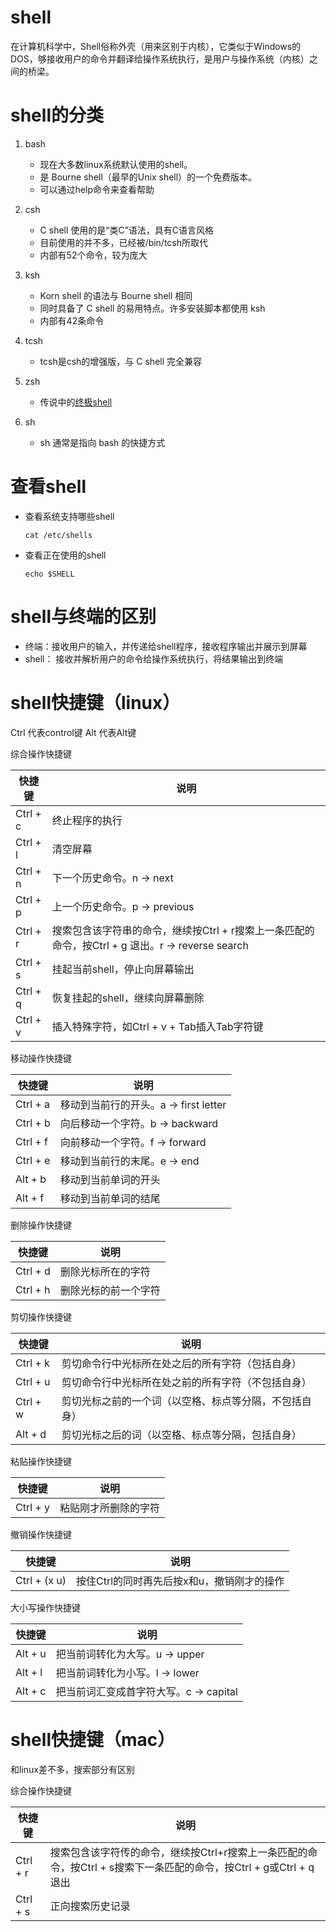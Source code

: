 # shell
在计算机科学中，Shell俗称外壳（用来区别于内核），它类似于Windows的DOS，够接收用户的命令并翻译给操作系统执行，是用户与操作系统（内核）之间的桥梁。


# shell的分类
1. bash
    - 现在大多数linux系统默认使用的shell。
    - 是 Bourne shell（最早的Unix shell）的一个免费版本。
    - 可以通过help命令来查看帮助

2. csh
    - C shell 使用的是“类C”语法，具有C语言风格
    - 目前使用的并不多，已经被/bin/tcsh所取代
    - 内部有52个命令，较为庞大

3. ksh
    - Korn shell 的语法与 Bourne shell 相同
    - 同时具备了 C shell 的易用特点。许多安装脚本都使用 ksh 
    - 内部有42条命令
    
4. tcsh
    - tcsh是csh的增强版，与 C shell 完全兼容
      
5. zsh
    - 传说中的[终极shell](https://zhuanlan.zhihu.com/p/19556676?columnSlug=mactalk)
    
6. sh
    - sh 通常是指向 bash 的快捷方式
    

# 查看shell
- 查看系统支持哪些shell

    `cat /etc/shells`
    
- 查看正在使用的shell

    `echo $SHELL`
    
    
# shell与终端的区别
- 终端：接收用户的输入，并传递给shell程序，接收程序输出并展示到屏幕
- shell： 接收并解析用户的命令给操作系统执行，将结果输出到终端
    
# shell快捷键（linux）
Ctrl 代表control键
Alt 代表Alt键


综合操作快捷键

|快捷键|说明|
|---|---|
|Ctrl + c | 终止程序的执行 |
|Ctrl + l | 清空屏幕 |
|Ctrl + n | 下一个历史命令。n -> next |
|Ctrl + p | 上一个历史命令。p -> previous |
|Ctrl + r | 搜索包含该字符串的命令，继续按Ctrl + r搜索上一条匹配的命令，按Ctrl + g 退出。r -> reverse search |
|Ctrl + s | 挂起当前shell，停止向屏幕输出 |
|Ctrl + q | 恢复挂起的shell，继续向屏幕删除 |
|Ctrl + v | 插入特殊字符，如Ctrl + v + Tab插入Tab字符键 |


移动操作快捷键

|快捷键|说明|
|---|---|
|Ctrl + a | 移动到当前行的开头。a -> first letter |
|Ctrl + b | 向后移动一个字符。b -> backward |
|Ctrl + f | 向前移动一个字符。f -> forward |
|Ctrl + e | 移动到当前行的末尾。e -> end |
|Alt + b | 移动到当前单词的开头 |
|Alt + f | 移动到当前单词的结尾 |


删除操作快捷键

|快捷键|说明|
|---|---|
|Ctrl + d | 删除光标所在的字符 |
|Ctrl + h | 删除光标的前一个字符 |


剪切操作快捷键

|快捷键|说明|
|---|---|
|Ctrl + k | 剪切命令行中光标所在处之后的所有字符（包括自身）|
|Ctrl + u | 剪切命令行中光标所在处之前的所有字符（不包括自身）|
|Ctrl + w | 剪切光标之前的一个词（以空格、标点等分隔，不包括自身）|
|Alt + d | 剪切光标之后的词（以空格、标点等分隔，包括自身）|


粘贴操作快捷键

|快捷键|说明|
|---|---|
|Ctrl + y | 粘贴刚才所删除的字符 |


撤销操作快捷键

|快捷键|说明|
|---|---|
|Ctrl + (x u) | 按住Ctrl的同时再先后按x和u，撤销刚才的操作 |


大小写操作快捷键

|快捷键|说明|
|---|---|
|Alt + u | 把当前词转化为大写。u -> upper |
|Alt + l | 把当前词转化为小写。l -> lower |
|Alt + c | 把当前词汇变成首字符大写。c -> capital |

 
# shell快捷键（mac）
和linux差不多，搜索部分有区别

综合操作快捷键

|快捷键|说明|
|---|---|
|Ctrl + r | 搜索包含该字符传的命令，继续按Ctrl+r搜索上一条匹配的命令，按Ctrl + s搜索下一条匹配的命令，按Ctrl + g或Ctrl + q退出 |
|Ctrl + s | 正向搜索历史记录 |

